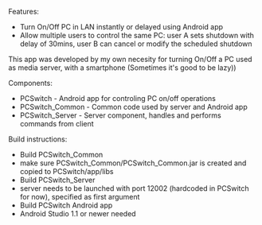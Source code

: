 Features:
 - Turn On/Off PC in LAN instantly or delayed using Android app
 - Allow multiple users to control the same PC: user A sets shutdown with delay of 30mins, user B can cancel or modify the scheduled shutdown

This app was developed by my own necesity for turning On/Off a PC used as media server, with a smartphone (Sometimes it's good to be lazy))

Components:
 - PCSwitch - Android app for controling PC on/off operations
 - PCSwitch_Common - Common code used by server and Android app
 - PCSwitch_Server - Server component, handles and performs commands from client

Build instructions:
 - Build PCSwitch_Common
  - make sure PCSwitch_Common/PCSwitch_Common.jar is created and copied to PCSwitch/app/libs
 - Build PCSwitch_Server 
  - server needs to be launched with port 12002 (hardcoded in PCSwitch for now), specified as first argument
 - Build PCSwitch Android app
  - Android Studio 1.1 or newer needed